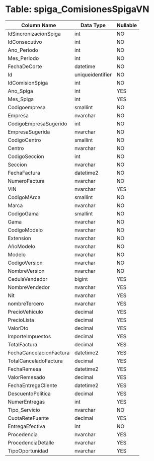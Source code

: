 # Table: spiga_ComisionesSpigaVN

| Column Name | Data Type | Nullable |
|-------------|-----------|----------|
| IdSincronizacionSpiga | int | NO |
| IdConsecutivo | int | NO |
| Ano_Periodo | int | NO |
| Mes_Periodo | int | NO |
| FechaDeCorte | datetime | NO |
| Id | uniqueidentifier | NO |
| IdComisionSpiga | int | NO |
| Ano_Spiga | int | YES |
| Mes_Spiga | int | YES |
| Codigoempresa | smallint | NO |
| Empresa | nvarchar | NO |
| CodigoEmpresaSugerido | int | NO |
| EmpresaSugerida | nvarchar | NO |
| CodigoCentro | smallint | NO |
| Centro | nvarchar | NO |
| CodigoSeccion | int | NO |
| Seccion | nvarchar | NO |
| FechaFactura | datetime2 | NO |
| NumeroFactura | nvarchar | NO |
| VIN | nvarchar | YES |
| CodigoMArca | smallint | NO |
| Marca | nvarchar | NO |
| CodigoGama | smallint | NO |
| Gama | nvarchar | NO |
| CodigoModelo | nvarchar | NO |
| Extension | nvarchar | NO |
| AñoModelo | nvarchar | NO |
| Modelo | nvarchar | NO |
| CodigoVersion | nvarchar | NO |
| NombreVersion | nvarchar | NO |
| CedulaVendedor | bigint | YES |
| NombreVendedor | nvarchar | YES |
| Nit | nvarchar | YES |
| nombreTercero | nvarchar | YES |
| PrecioVehiculo | decimal | YES |
| PrecioLista | decimal | YES |
| ValorDto | decimal | YES |
| ImporteImpuestos | decimal | YES |
| TotalFactura | decimal | YES |
| FechaCancelacionFactura | datetime2 | YES |
| TotalCanceladoFactura | decimal | YES |
| FechaRemesa | datetime2 | YES |
| ValorRemesado | decimal | YES |
| FechaEntregaCliente | datetime2 | YES |
| DescuentoPolitica | decimal | YES |
| NumerEntregas | int | YES |
| Tipo_Servicio | nvarchar | NO |
| CuotaReteFuente | decimal | YES |
| EntregaEfectiva | int | NO |
| Procedencia | nvarchar | YES |
| ProcedenciaDetalle | nvarchar | YES |
| TipoOportunidad | nvarchar | YES |
